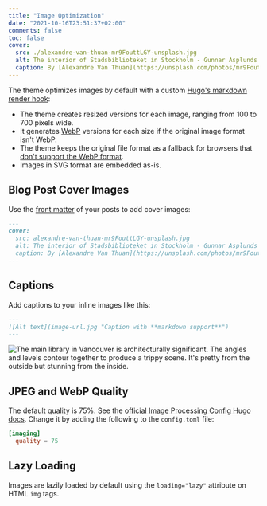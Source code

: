 ```yaml
---
title: "Image Optimization"
date: "2021-10-16T23:51:37+02:00"
comments: false
toc: false
cover:
  src: ./alexandre-van-thuan-mr9FouttLGY-unsplash.jpg
  alt: The interior of Stadsbiblioteket in Stockholm - Gunnar Asplunds library from 1928. The architecture is a transition between neoclassicism and functionalism.
  caption: By [Alexandre Van Thuan](https://unsplash.com/photos/mr9FouttLGY)
---
```


The theme optimizes images by default with a custom [Hugo's markdown render hook](https://gohugo.io/getting-started/configuration-markup#markdown-render-hooks):

- The theme creates resized versions for each image, ranging from 100 to 700
  pixels wide.
- It generates [WebP](https://en.wikipedia.org/wiki/WebP) versions for each size
  if the original image format isn't WebP.
- The theme keeps the original file format as a fallback for browsers that
  [don't support the WebP format](https://caniuse.com/webp).
- Images in SVG format are embedded as-is.

## Blog Post Cover Images

Use the [front matter](https://gohugo.io/content-management/front-matter/) of
your posts to add cover images:

<!-- markdownlint-disable MD013 -->

```markdown
---
cover:
  src: alexandre-van-thuan-mr9FouttLGY-unsplash.jpg
  alt: The interior of Stadsbiblioteket in Stockholm - Gunnar Asplunds library from 1928. The architecture is a transition between neoclassicism and functionalism.
  caption: By [Alexandre Van Thuan](https://unsplash.com/photos/mr9FouttLGY)
---
```

<!-- markdownlint-enable MD013 -->

## Captions

Add captions to your inline images like this:

```markdown
---
![Alt text](image-url.jpg "Caption with **markdown support**")
---
```

![The main library in Vancouver is architecturally significant. The angles and levels contour together to produce a trippy scene. It's pretty from the outside but stunning from the inside.](aaron-thomas-dMqlE7lgyOU-unsplash.jpg "The main library in Vancouver is architecturally significant. The angles and levels contour together to produce a trippy scene. It's pretty from the outside but stunning from the inside. By [Aaron Thomas](https://unsplash.com/photos/dMqlE7lgyOU)")

## JPEG and WebP Quality

The default quality is 75%. See the [official Image Processing Config Hugo docs](https://gohugo.io/content-management/image-processing/#image-processing-config).
Change it by adding the following to the `config.toml` file:

```toml
[imaging]
  quality = 75
```

## Lazy Loading

Images are lazily loaded by default using the `loading="lazy"` attribute on
HTML `img` tags.

<!-- ![Chrome dev tools network tab showcasing lazy loading](TODO) -->
